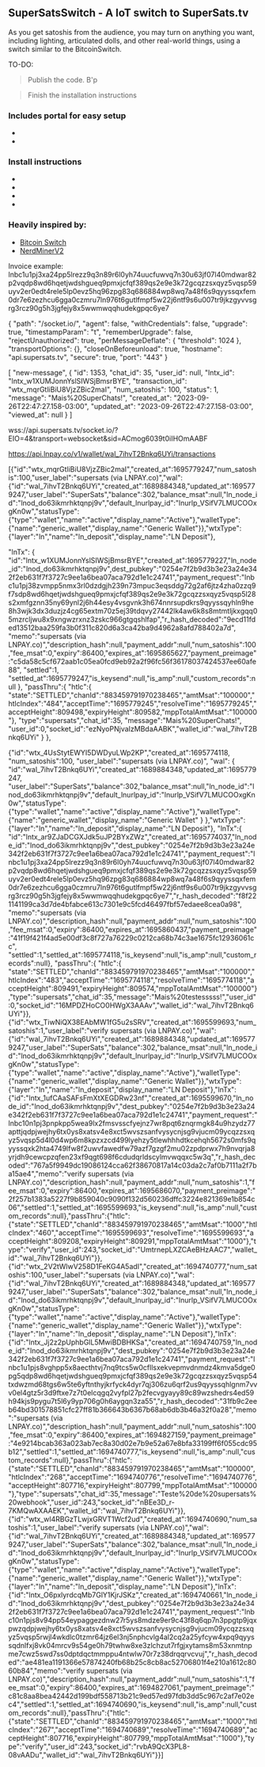 ## SuperSatsSwitch - A IoT switch to SuperSats.tv

As you get satoshis from the audience, you may turn on anything you want, including lighting, articulated dolls, and other real-world things, using a switch similar to the BitcoinSwitch.

TO-DO:
> Publish the code. B'p

> Finish the installation instructions

### Includes portal for easy setup
-
-

### Install instructions

- 
- 
- 
- 

### Heavily inspired by:

- <a href="https://github.com/lnbits/bitcoinswitch">Bitcoin Switch</a>
- <a href="https://github.com/BitMaker-hub/NerdMiner_v2">NerdMinerV2</a>

Invoice example: lnbc1u1pj3xa24pp5lrezz9q3n89r6l0yh74uucfuwvq7n30u63jf07l40mdwar82p2vqdp8wd6hqetjwdshgueq9pmxjcfqf389qs2e9e3k72gcqzzsxqyz5vqsp59uyv2er0edt4rele5lp0evz5hq96zpg83q686884wp8wq7a48f6s9qyyssqxfem0dr7e6zezhcu6gga0czmru7ln976t6gutlfmpf5w22j6ntf9s6u007tr9jkzgyvvsgrg3rcz90g5h3jgfejy8x5wwmwqqhudekgpqc6ye7

{
    "path": "/socket.io/",
    "agent": false,
    "withCredentials": false,
    "upgrade": true,
    "timestampParam": "t",
    "rememberUpgrade": false,
    "rejectUnauthorized": true,
    "perMessageDeflate": {
        "threshold": 1024
    },
    "transportOptions": {},
    "closeOnBeforeunload": true,
    "hostname": "api.supersats.tv",
    "secure": true,
    "port": "443"
}

[
    "new-message",
    {
        "id": 1353,
        "chat_id": 35,
        "user_id": null,
        "lntx_id": "lntx_w1XUMJonnYslSIWSjBmsrBYE",
        "transaction_id": "wtx_mqrGtliBiU8VjzZBic2maI",
        "num_satoshis": 100,
        "status": 1,
        "message": "Mais%20SuperChats!",
        "created_at": "2023-09-26T22:47:27.158-03:00",
        "updated_at": "2023-09-26T22:47:27.158-03:00",
        "viewed_at": null
    }
]

wss://api.supersats.tv/socket.io/?EIO=4&transport=websocket&sid=ACmog6039t0iIHOmAABF

https://api.lnpay.co/v1/wallet/wal_7ihvT2Bnkq6UYi/transactions

[{"id":"wtx_mqrGtliBiU8VjzZBic2maI","created_at":1695779247,"num_satoshis":100,"user_label":"supersats (via LNPAY.co)","wal":{"id":"wal_7ihvT2Bnkq6UYi","created_at":1689884348,"updated_at":1695779247,"user_label":"SuperSats","balance":302,"balance_msat":null,"ln_node_id":"lnod_do63ikmrhktqnpj9v","default_lnurlpay_id":"lnurlp_VSifV7LMUCOOxgKn0w","statusType":{"type":"wallet","name":"active","display_name":"Active"},"walletType":{"name":"generic_wallet","display_name":"Generic Wallet"}},"wtxType":{"layer":"ln","name":"ln_deposit","display_name":"LN Deposit"},

"lnTx":
{
    "id":"lntx_w1XUMJonnYslSIWSjBmsrBYE","created_at":1695779227,"ln_node_id":"lnod_do63ikmrhktqnpj9v",dest_pubkey":"0254e7f2b9d3b3e23a24e342f2eb631f7f3727c9ee1a6bea07aca792d1e1c24741","payment_request":"lnbc1u1pj38zvmpp5nmx3rl0dzdgjh239n73mpuc3eqsddg72g2af6jtz4zha0zzq9f7sdp8wd6hqetjwdshgueq9pmxjcfqf389qs2e9e3k72gcqzzsxqyz5vqsp5l28s2xmfgznn35ny69ynl2j6h44esy4vsgvnk3h674nnrsupdkrs9qyyssqyhln9he8h3wjk3dx3duzjz4cg65extm70z5ej39tdqvy27442lk4aw6k8s8mtmtljkxgqq05mzrcljwu8x9xngwzrxnz3zskc966gtgqshlfap","r_hash_decoded":"9ecd11fded13512baa259fa3b0f311c820d6a3ca42ba9d4962a8afd788402a7d",
    "memo":"supersats (via LNPAY.co)","description_hash":null,"payment_addr":null,"num_satoshis":100,"fee_msat":0,"expiry":86400,"expires_at":1695865627,"payment_preimage":"c5da58c5cf672aab1c05ea0fcd9eb92a2f96fc56f36178037424537ee60afe88",
    "settled":1,
    "settled_at":1695779247,"is_keysend":null,"is_amp":null,"custom_records":null
    },
    "passThru":{
        "htlc":{
            "state":"SETTLED","chanId":"883459791970238465","amtMsat":"100000","htlcIndex":"484","acceptTime":"1695779245","resolveTime":"1695779245","acceptHeight":809498,"expiryHeight":809582,"mppTotalAmtMsat":"100000"}, "type":"supersats","chat_id":35, "message":"Mais%20SuperChats!", "user_id":0,"socket_id":"ezNyoPNjvaIzMBdaAABK","wallet_id":"wal_7ihvT2Bnkq6UYi"
            }
            },

 {"id":"wtx_4UsStytEWYI5DWDyuLWp2KP","created_at":1695774118,
 "num_satoshis":100,
 "user_label":"supersats (via LNPAY.co)",
 "wal":
 {
    "id":"wal_7ihvT2Bnkq6UYi","created_at":1689884348,"updated_at":1695779247, "user_label":"SuperSats","balance":302,"balance_msat":null,"ln_node_id":"lnod_do63ikmrhktqnpj9v","default_lnurlpay_id":"lnurlp_VSifV7LMUCOOxgKn0w","statusType":{"type":"wallet","name":"active","display_name":"Active"},"walletType":{"name":"generic_wallet","display_name":"Generic Wallet"
    }
 },"wtxType":{"layer":"ln","name":"ln_deposit","display_name":"LN Deposit"},
    "lnTx":{
        "id":"lntx_ar9ZJaDCGXJdk5uJP2BYxZWz","created_at":1695774037,"ln_node_id":"lnod_do63ikmrhktqnpj9v","dest_pubkey":"0254e7f2b9d3b3e23a24e342f2eb631f7f3727c9ee1a6bea07aca792d1e1c24741","payment_request":"lnbc1u1pj3xa24pp5lrezz9q3n89r6l0yh74uucfuwvq7n30u63jf07l40mdwar82p2vqdp8wd6hqetjwdshgueq9pmxjcfqf389qs2e9e3k72gcqzzsxqyz5vqsp59uyv2er0edt4rele5lp0evz5hq96zpg83q686884wp8wq7a48f6s9qyyssqxfem0dr7e6zezhcu6gga0czmru7ln976t6gutlfmpf5w22j6ntf9s6u007tr9jkzgyvvsgrg3rcz90g5h3jgfejy8x5wwmwqqhudekgpqc6ye7","r_hash_decoded":"f8f221141199ca3d7de4bfabce613c7301e9c5fcd46497fbf57edaee8cea0a98",
 "memo":"supersats (via LNPAY.co)","description_hash":null,"payment_addr":null,"num_satoshis":100,"fee_msat":0,"expiry":86400,"expires_at":1695860437,"payment_preimage":"41f19f421f4ad5e00df3c8f727a76229c0212ca68b74c3ae1675fc12936061cc",
 "settled":1,"settled_at":1695774118,"is_keysend":null,"is_amp":null,"custom_records":null},
 "passThru":{
    "htlc":{
        "state":"SETTLED","chanId":"883459791970238465","amtMsat":"100000","htlcIndex":"483","acceptTime":"1695774118","resolveTime":"1695774118","acceptHeight":809491,"expiryHeight":809574,"mppTotalAmtMsat":"100000"},"type":"supersats","chat_id":35,"message":"Mais%20testesssss!","user_id":0,"socket_id":"16MPDZHoCO0HWgX3AAAv","wallet_id":"wal_7ihvT2Bnkq6UYi"}},{"id":"wtx_TiwNiQX38EAbMW1fG5u2sSRV","created_at":1695599693,"num_satoshis":1,"user_label":"verify supersats (via LNPAY.co)","wal":{"id":"wal_7ihvT2Bnkq6UYi","created_at":1689884348,"updated_at":1695779247,"user_label":"SuperSats","balance":302,"balance_msat":null,"ln_node_id":"lnod_do63ikmrhktqnpj9v","default_lnurlpay_id":"lnurlp_VSifV7LMUCOOxgKn0w","statusType":{"type":"wallet","name":"active","display_name":"Active"},"walletType":{"name":"generic_wallet","display_name":"Generic Wallet"}},"wtxType":{"layer":"ln","name":"ln_deposit","display_name":"LN Deposit"},"lnTx":{"id":"lntx_1ufCAaSAFsFmXtXEGDRw23nf","created_at":1695599670,"ln_node_id":"lnod_do63ikmrhktqnpj9v","dest_pubkey":"0254e7f2b9d3b3e23a24e342f2eb631f7f3727c9ee1a6bea07aca792d1e1c24741","payment_request":"lnbc10n1pj3pnpkpp5wea9lx2fmsvsscfyejnz7wr8pqt6znqrmgk84u9hzydz77apttjqdpjwejhy6tx0ys8xatsv4e8xct5wvszsanfvysycnjsg9vjucm09ycqzzsxqyz5vqsp5d4l0d4wp6m8kpzxzcd499lyehzy5tlewhhhdtkcehqh5672s0mfs9qyyssqxk2hta4749lfw8f2uwvfawedfw79azf7gzgf2mu02zpdprwx7h9nvqrja8yrjdh9cewcpzqfen23xf9qgt698f6cdudqrldscylmvwqqxc5w3q","r_hash_decoded":"767a5f9949dc19086124cca62f38670817a14c03da2c7af0b7111a2f7ba15ae4","memo":"verify supersats (via LNPAY.co)","description_hash":null,"payment_addr":null,"num_satoshis":1,"fee_msat":0,"expiry":86400,"expires_at":1695686070,"payment_preimage":"2f257b1383a5227f9b859040c9090f132d560236dffc3224e821369e1b854c06","settled":1,"settled_at":1695599693,"is_keysend":null,"is_amp":null,"custom_records":null},"passThru":{"htlc":{"state":"SETTLED","chanId":"883459791970238465","amtMsat":"1000","htlcIndex":"460","acceptTime":"1695599693","resolveTime":"1695599693","acceptHeight":809208,"expiryHeight":809291,"mppTotalAmtMsat":"1000"},"type":"verify","user_id":243,"socket_id":"UmtrnepLXZCAeBHzAAC7","wallet_id":"wal_7ihvT2Bnkq6UYi"}},{"id":"wtx_2V2tWlwV258D1FeKG4A5adI","created_at":1694740777,"num_satoshis":100,"user_label":"supersats (via LNPAY.co)","wal":{"id":"wal_7ihvT2Bnkq6UYi","created_at":1689884348,"updated_at":1695779247,"user_label":"SuperSats","balance":302,"balance_msat":null,"ln_node_id":"lnod_do63ikmrhktqnpj9v","default_lnurlpay_id":"lnurlp_VSifV7LMUCOOxgKn0w","statusType":{"type":"wallet","name":"active","display_name":"Active"},"walletType":{"name":"generic_wallet","display_name":"Generic Wallet"}},"wtxType":{"layer":"ln","name":"ln_deposit","display_name":"LN Deposit"},"lnTx":{"id":"lntx_Jj2z2pUphbGlL5MwiBDBHKSa","created_at":1694740759,"ln_node_id":"lnod_do63ikmrhktqnpj9v","dest_pubkey":"0254e7f2b9d3b3e23a24e342f2eb631f7f3727c9ee1a6bea07aca792d1e1c24741","payment_request":"lnbc1u1pjs8vghpp5x8aecthtvj7nq9tcs5w0cfllsxekvepmvdnmdz4kmva5dge0pg5qdp8wd6hqetjwdshgueq9pmxjcfqf389qs2e9e3k72gcqzzsxqyz5vqsp54txdwzmd68tgs6w5te6yftnthyjkrfyck4dyr7qj306zu6qrf2us9qyyssqhlgnm7vvv0el4gtz5r3d9ftxe7z7t0elcqgq2vyfpl27p2fecvgyayy89c89wzshedrs4ed59h94kjs9pygu7t5l6y9yp706g0h6aygqn3za55","r_hash_decoded":"31fb9c2eeb64bd301578851cfc27ff81b366643b6367b68ab6db3b46a32f0a28","memo":"supersats (via LNPAY.co)","description_hash":null,"payment_addr":null,"num_satoshis":100,"fee_msat":0,"expiry":86400,"expires_at":1694827159,"payment_preimage":"4e9214bcab363a023ab7ec8a30d02e7b9e52a67e8bfa33199ff6f055cdc95b12","settled":1,"settled_at":1694740777,"is_keysend":null,"is_amp":null,"custom_records":null},"passThru":{"htlc":{"state":"SETTLED","chanId":"883459791970238465","amtMsat":"100000","htlcIndex":"268","acceptTime":"1694740776","resolveTime":"1694740776","acceptHeight":807716,"expiryHeight":807799,"mppTotalAmtMsat":"100000"},"type":"supersats","chat_id":35,"message":"Teste%20de%20supersats%20webhook","user_id":243,"socket_id":"nBEe3D_r-7KMQwAXAAEK","wallet_id":"wal_7ihvT2Bnkq6UYi"}},{"id":"wtx_wl4RBGzTLwjxGRVT1Wcf2ud","created_at":1694740690,"num_satoshis":1,"user_label":"verify supersats (via LNPAY.co)","wal":{"id":"wal_7ihvT2Bnkq6UYi","created_at":1689884348,"updated_at":1695779247,"user_label":"SuperSats","balance":302,"balance_msat":null,"ln_node_id":"lnod_do63ikmrhktqnpj9v","default_lnurlpay_id":"lnurlp_VSifV7LMUCOOxgKn0w","statusType":{"type":"wallet","name":"active","display_name":"Active"},"walletType":{"name":"generic_wallet","display_name":"Generic Wallet"}},"wtxType":{"layer":"ln","name":"ln_deposit","display_name":"LN Deposit"},"lnTx":{"id":"lntx_O6pxlyrdcqMb7GlY1KjrJSKz","created_at":1694740661,"ln_node_id":"lnod_do63ikmrhktqnpj9v","dest_pubkey":"0254e7f2b9d3b3e23a24e342f2eb631f7f3727c9ee1a6bea07aca792d1e1c24741","payment_request":"lnbc10n1pjs8v94pp54eypaggezdnw27r5ys8mdze9er9c43f8q6qp7n3ppgtp9jqxpwzqdpjwejhy6tx0ys8xatsv4e8xct5wvszsanfvysycnjsg9vjucm09ycqzzsxqyz5vqsp5rwjl4wkdlc0tzmr64jz6el3nj5nphcvlg4al2cq2a25yfcyw4xpq9qyyssqdnlfxj8vk04mrcv9s54ge0h79twhw8xe3zlchzut7rfgjxytams8m53xnmtnpme7cwz5swd7ss0dptdqctmmppu4ntwlw70r7z38drqqrvcvuj","r_hash_decoded":"ae481ea1191366e57874240fb68b25c8cb8ac52706801f4e210a1612c8060b84","memo":"verify supersats (via LNPAY.co)","description_hash":null,"payment_addr":null,"num_satoshis":1,"fee_msat":0,"expiry":86400,"expires_at":1694827061,"payment_preimage":"c81c8aa8bea42442d199bdf558713b21c9ed57ed97fdb3dd5c967c2af7e02ec4","settled":1,"settled_at":1694740690,"is_keysend":null,"is_amp":null,"custom_records":null},"passThru":{"htlc":{"state":"SETTLED","chanId":"883459791970238465","amtMsat":"1000","htlcIndex":"267","acceptTime":"1694740689","resolveTime":"1694740689","acceptHeight":807716,"expiryHeight":807799,"mppTotalAmtMsat":"1000"},"type":"verify","user_id":243,"socket_id":"rvbA9QcX3PL8-08vAADu","wallet_id":"wal_7ihvT2Bnkq6UYi"}}]